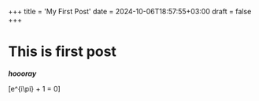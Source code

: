 +++
title = 'My First Post'
date = 2024-10-06T18:57:55+03:00
draft = false
+++
# This is first post
***hoooray***

\[e^{i\pi} + 1 = 0\]
